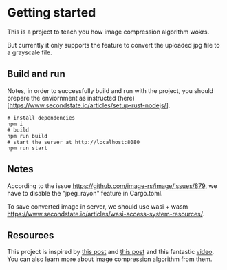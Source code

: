 # Getting started

This is a project to teach you how image compression algorithm wokrs.

But currently it only supports the feature to convert the uploaded jpg file to a grayscale file.


## Build and run

Notes, in order to successfully build and run with the project, you should prepare the enviornment as instructed (here)[https://www.secondstate.io/articles/setup-rust-nodejs/].

```
# install dependencies
npm i
# build
npm run build
# start the server at http://localhost:8080
npm run start
```

## Notes

According to the issue https://github.com/image-rs/image/issues/879, we have to disable the "jpeg_rayon" feature in Cargo.toml.

To save converted image in server, we should use wasi + wasm https://www.secondstate.io/articles/wasi-access-system-resources/.


## Resources

This project is inspired by [this post](http://pi.math.cornell.edu/~web6140/TopTenAlgorithms/JPEG.html) and [this post](https://inst.eecs.berkeley.edu/~ee123/sp16/Sections/JPEG_DCT_Demo.html) and this fantastic [video](https://youtu.be/Ba89cI9eIg8). You can also learn more about image compression algorithm from them.

